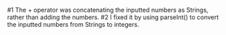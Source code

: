 #1 The + operator was concatenating the inputted numbers as Strings, rather than adding the numbers.
#2 I fixed it by using parseInt() to convert the inputted numbers from Strings to integers. 
